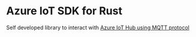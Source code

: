 # Azure IoT SDK for Rust

Self developed library to interact with [Azure IoT Hub using MQTT protocol](https://docs.microsoft.com/en-us/azure/iot-hub/iot-hub-mqtt-support)
